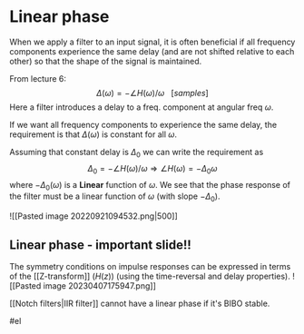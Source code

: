 # Linear phase
When we apply a filter to an input signal, it is often beneficial if all frequency components experience the same delay (and are not shifted relative to each other) so that the shape of the signal is maintained.

From lecture 6: $$\Delta(\omega) = - \angle H(\omega)/\omega \ \ \ [samples]$$
Here a filter introduces a delay to a freq. component at angular freq $\omega$.

If we want all frequency components to experience the same delay, the requirement is that $\Delta(\omega)$ is constant for all $\omega$.

Assuming that constant delay is $\Delta_0$ we can write the requirement as $$\Delta_{0} = - \angle H(\omega)/\omega \Rightarrow \angle H(\omega) = - \Delta_{0}\omega$$
where $-\Delta_0(\omega)$ is a **Linear** function of $\omega$.
We see that the phase response of the filter must be a linear function of $\omega$ (with slope $-\Delta_0$).

![[Pasted image 20220921094532.png|500]]

## Linear phase - important slide!!
The symmetry conditions on impulse responses can be expressed in terms of the [[Z-transform]] ($H(z)$) (using the time-reversal and delay properties).
![[Pasted image 20230407175947.png]]

[[Notch filters|IIR filter]] cannot have a linear phase if it's BIBO stable.

#el 